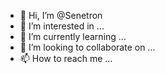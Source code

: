 - 👋 Hi, I’m @Senetron
- 👀 I’m interested in ...
- 🌱 I’m currently learning ...
- 💞️ I’m looking to collaborate on ...
- 📫 How to reach me ...

<!---
Senetron/Senetron is a ✨ special ✨ repository because its `README.md` (this file) appears on your GitHub profile.
You can click the Preview link to take a look at your changes.
--->
